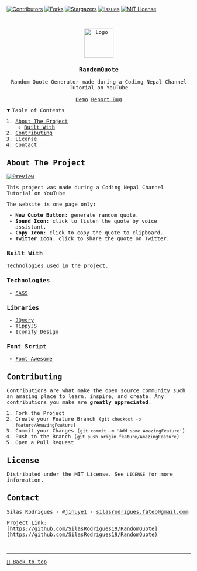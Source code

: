 [![Contributors][contributors-shield]][contributors-url]
[![Forks][forks-shield]][forks-url]
[![Stargazers][stars-shield]][stars-url]
[![Issues][issues-shield]][issues-url]
[![MIT License][license-shield]][license-url]


<!-- PROJECT LOGO -->
<br />
<samp>
<p align="center">
  <a href="https://github.com/SilasRodrigues19/RandomQuote">
    <img src="https://appmasters.io/static/react-47ce6e77f039020ee2e76a10c1e988e9.png" alt="Logo" width="80" height="80">
  </a>

  <h3 align="center">RandomQuote</h3>

  <p align="center">
    Random Quote Generator made during a Coding Nepal Channel Tutorial on YouTube
    <br />
    <br />
    <a href="https://random-quote-two.vercel.app">Demo</a>
    <a href="https://github.com/SilasRodrigues19/RandomQuote/issues">Report Bug</a>
  </p>
</p>

<!-- TABLE OF CONTENTS -->
<details open="open">
  <summary>Table of Contents</summary>
  <ol>
    <li>
      <a href="#about-the-project">About The Project</a>
      <ul>
        <li><a href="#built-with">Built With</a></li>
      </ul>
    </li>
    <li><a href="#contributing">Contributing</a></li>
    <li><a href="#license">License</a></li>
    <li><a href="#contact">Contact</a></li>
  </ol>
</details>

<!-- ABOUT THE PROJECT -->
## About The Project

[![Preview][product-screenshot]](https://github.com/SilasRodrigues19/RandomQuote/blob/master/public/preview.png?raw=true)

This project was made during a Coding Nepal Channel Tutorial on YouTube

The website is one page only:
* **New Quote Button**: generate random quote.
* **Sound Icon**: click to listen the quote by voice assistant.
* **Copy Icon**: click to copy the quote to clipboard.
* **Twitter Icon**: click to share the quote on Twitter.
### Built With

Technologies used in the project.

### Technologies
* [SASS](https://sass-lang.com)

### Libraries
* [JQuery](https://jquery.com)
* [TippyJS](https://atomiks.github.io/tippyjs/)
* [Iconify Design](https://iconify.design/)

### Font Script
* [Font Awesome](https://fontawesome.com)

<!-- CONTRIBUTING -->
## Contributing

Contributions are what make the open source community such an amazing place to learn, inspire, and create. Any contributions you make are **greatly appreciated**.

1. Fork the Project
2. Create your Feature Branch (`git checkout -b feature/AmazingFeature`)
3. Commit your Changes (`git commit -m 'Add some AmazingFeature'`)
4. Push to the Branch (`git push origin feature/AmazingFeature`)
5. Open a Pull Request


<!-- LICENSE -->
## License

Distributed under the MIT License. See `LICENSE` for more information.


<!-- CONTACT -->
## Contact

Silas Rodrigues - [@jinuye1](https://twitter.com/jinuye1) - silasrodrigues.fatec@gmail.com

Project Link: [https://github.com/SilasRodrigues19/RandomQuote](https://github.com/SilasRodrigues19/RandomQuote) <br>



<!-- MARKDOWN LINKS & IMAGES -->
<!-- https://www.markdownguide.org/basic-syntax/#reference-style-links -->
[contributors-shield]: https://img.shields.io/github/contributors/SilasRodrigues19/RandomQuote.svg?style=for-the-badge
[contributors-url]: https://github.com/SilasRodrigues19/RandomQuote/graphs/contributors
[forks-shield]: https://img.shields.io/github/forks/SilasRodrigues19/RandomQuote.svg?style=for-the-badge
[forks-url]: https://github.com/SilasRodrigues19/RandomQuote/network/members
[stars-shield]: https://img.shields.io/github/stars/SilasRodrigues19/RandomQuote.svg?style=for-the-badge
[stars-url]: https://github.com/SilasRodrigues19/RandomQuote/stargazers
[issues-shield]: https://img.shields.io/github/issues/SilasRodrigues19/RandomQuote.svg?style=for-the-badge
[issues-url]: https://github.com/SilasRodrigues19/RandomQuote/issues
[license-shield]: https://img.shields.io/github/license/SilasRodrigues19/RandomQuote.svg?style=for-the-badge
[license-url]: https://github.com/SilasRodrigues19/RandomQuote/blob/master/LICENSE
[product-screenshot]: https://github.com/SilasRodrigues19/RandomQuote/blob/master/public/preview.png?raw=true
[license-url]: https://github.com/SilasRodrigues19/RandomQuote/blob/master/LICENSE

<br><hr>
[🔼 Back to top](#RandomQuote)
